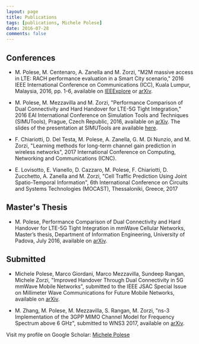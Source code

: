 ```yaml
---
layout: page
title: Publications
tags: [publications, Michele Polese]
date: 2016-07-28
comments: false
---
```


## Conferences
* M. Polese, M. Centenaro, A. Zanella and M. Zorzi, "M2M massive access in LTE: RACH performance evaluation in a Smart City scenario," 2016 IEEE International Conference on Communications (ICC), Kuala Lumpur, Malaysia, 2016, pp. 1-6, available on <a href="http://ieeexplore.ieee.org/xpl/articleDetails.jsp?arnumber=7511430&newsearch=true&queryText=michele%20polese" target="_blank">IEEExplore</a> or <a href="https://arxiv.org/abs/1601.05098" target="_blank">arXiv</a>.

* M. Polese, M. Mezzavilla and M. Zorzi, "Performance Comparison of Dual Connectivity and Hard Handover for LTE-5G Tight Integration," 2016 EAI International Conference on Simulation Tools and Techniques (SIMUTools), Prague, Czech Republic, 2016, available on <a href="https://arxiv.org/abs/1607.05425" target="_blank">arXiv</a>. The slides of the presentation at SIMUTools are available <a href="/assets/pdf/simutools_polese.pdf">here</a>.

* F. Chiariotti, D. Del Testa, M. Polese, A. Zanella, G. M. Di Nunzio, and M. Zorzi, "Learning methods for long-term channel gain prediction in wireless networks", 2017 International Conference on Computing, Networking and Communications (ICNC). 

* E. Lovisotto, E. Vianello, D. Cazzaro, M. Polese, F. Chiariotti, D. Zucchetto, A. Zanella and M. Zorzi, "Cell Traffic Prediction Using Joint Spatio-Temporal Information", 6th International Conference on Circuits and Systems Technologies (MOCAST), Thessaloniki, Greece, 2017

## Master's Thesis
* M. Polese, Performance Comparison of Dual Connectivity and Hard Handover for LTE-5G Tight Integration in mmWave Cellular Networks, Master’s thesis, Department of Information Engineering, University of Padova, July 2016, available on <a href="http://arxiv.org/abs/1607.04330" target="_blank">arXiv</a>.

## Submitted
* Michele Polese, Marco Giordani, Marco Mezzavilla, Sundeep Rangan, Michele Zorzi, "Improved Handover Through Dual Connectivity in 5G mmWave Mobile Networks", submitted to the IEEE JSAC Special Issue on Millimeter Wave Communications for Future Mobile Networks, available on <a href="http://arxiv.org/abs/1611.04748" target="_blank">arXiv</a>.

* M. Zhang, M. Polese, M. Mezzavilla, S. Rangan, M. Zorzi, "ns-3 Implementation of the 3GPP MIMO Channel Model for Frequency Spectrum above 6 GHz", submitted to WNS3 2017, available on <a href="http://arxiv.org/abs/1702.04822" target="_blank">arXiv</a>.

Visit my profile on Google Scholar: <a href="https://scholar.google.it/citations?user=JmMEy-QAAAAJ&hl=en" target="_blank">Michele Polese</a>